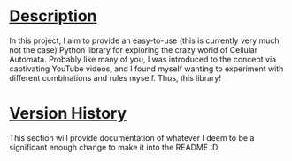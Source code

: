 # <u> Description</u>

In this project, I aim to provide an easy-to-use (this is currently very much not the case) Python library for exploring the crazy world of Cellular Automata. Probably like many of you, I was introduced to the concept via captivating YouTube videos, and I found myself wanting to experiment with different combinations and rules myself. Thus, this library!

# <u>Version History</u>

This section will provide documentation of whatever I deem to be a significant enough change to make it into the README :D
